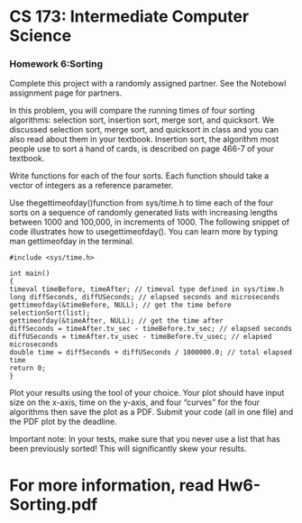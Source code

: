 # CS 173: Intermediate Computer Science


### Homework 6:Sorting

Complete this project with a randomly assigned partner. See the Notebowl assignment page for
partners.

In this problem, you will compare the running times of four sorting algorithms: selection sort,
insertion sort, merge sort, and quicksort. We discussed selection sort, merge sort, and quicksort
in class and you can also read about them in your textbook. Insertion sort, the algorithm most
people use to sort a hand of cards, is described on page 466-7 of your textbook.

Write functions for each of the four sorts. Each function should take a vector of integers as a
reference parameter.

Use thegettimeofday()function from sys/time.h to time each of the four sorts on a sequence
of randomly generated lists with increasing lengths between 1000 and 100,000, in increments of
1000. The following snippet of code illustrates how to usegettimeofday(). You can learn more
by typing man gettimeofday in the terminal.

```
#include <sys/time.h>

int main()
{
timeval timeBefore, timeAfter; // timeval type defined in sys/time.h
long diffSeconds, diffUSeconds; // elapsed seconds and microseconds
gettimeofday(&timeBefore, NULL); // get the time before
selectionSort(list);
gettimeofday(&timeAfter, NULL); // get the time after
diffSeconds = timeAfter.tv_sec - timeBefore.tv_sec; // elapsed seconds
diffUSeconds = timeAfter.tv_usec - timeBefore.tv_usec; // elapsed microseconds
double time = diffSeconds + diffUSeconds / 1000000.0; // total elapsed time
return 0;
}
```
Plot your results using the tool of your choice. Your plot should have input size on the x-axis, time
on the y-axis, and four “curves” for the four algorithms then save the plot as a PDF. Submit your
code (all in one file) and the PDF plot by the deadline.

Important note: In your tests, make sure that you never use a list that has been previously
sorted! This will significantly skew your results.

# For more information, read Hw6-Sorting.pdf



